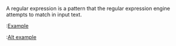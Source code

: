 A regular expression is a pattern that the regular expression engine attempts to match in input text.

:[Example](foo.md)

:[Alt example](bar.md)
